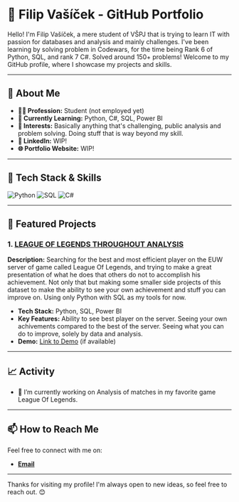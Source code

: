 # 🌟 Filip Vašíček - GitHub Portfolio

Hello! I'm Filip Vašíček, a mere student of VŠPJ that is trying to learn IT with passion for databases and analysis and mainly challenges. I've been learning by solving problem in Codewars, for the time being Rank 6 of Python, SQL, and rank 7 C#. Solved around 150+ problems! Welcome to my GitHub profile, where I showcase my projects and skills.

---

## 📌 About Me
- **👨‍💻 Profession:** Student (not employed yet)
- **🌱 Currently Learning:** Python, C#, SQL, Power BI
- **🚀 Interests:** Basically anything that's challenging, public analysis and problem solving. Doing stuff that is way beyond my skill.
- **🔗 LinkedIn:** WIP!
- **🌐 Portfolio Website:** WIP!

---

## 🔧 Tech Stack & Skills

![Python](https://img.shields.io/badge/-Python-3776AB?style=flat-square&logo=python&logoColor=white)
![SQL](https://img.shields.io/badge/-SQL-4479A1?style=flat-square&logo=postgresql&logoColor=white)
![C#](https://img.shields.io/badge/-C%23-239120?style=flat-square&logo=c-sharp&logoColor=white)

---

## 📁 Featured Projects

### 1. [LEAGUE OF LEGENDS THROUGHOUT ANALYSIS](https://github.com/tempszektana/project-name)
**Description:** Searching for the best and most efficient player on the EUW server of game called League Of Legends, and trying to make a great presentation of what he does that others do not to accomplish his achievement. Not only that but making some smaller side projects of this dataset to make the ability to see your own achievement and stuff you can improve on. Using only Python with SQL as my tools for now.
- **Tech Stack:** Python, SQL, Power BI
- **Key Features:** Ability to see best player on the server. Seeing your own achivements compared to the best of the server. Seeing what you can do to improve, solely by data and analysis.
- **Demo:** [Link to Demo](URL) (if available)

---

## 📈 Activity

- 🔭 I’m currently working on Analysis of matches in my favorite game League Of Legends.

---

## 📫 How to Reach Me

Feel free to connect with me on:
- **[Email](mailto:filip25vas@gmail.com)**

---

Thanks for visiting my profile! I'm always open to new ideas, so feel free to reach out. 😊

